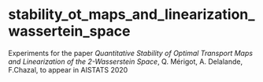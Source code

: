# stability_ot_maps_and_linearization_wassertein_space
Experiments for the paper *Quantitative Stability of Optimal Transport Maps and Linearization of the 2-Wasserstein Space*, Q. Mérigot, A. Delalande, F.Chazal, to appear in AISTATS 2020

